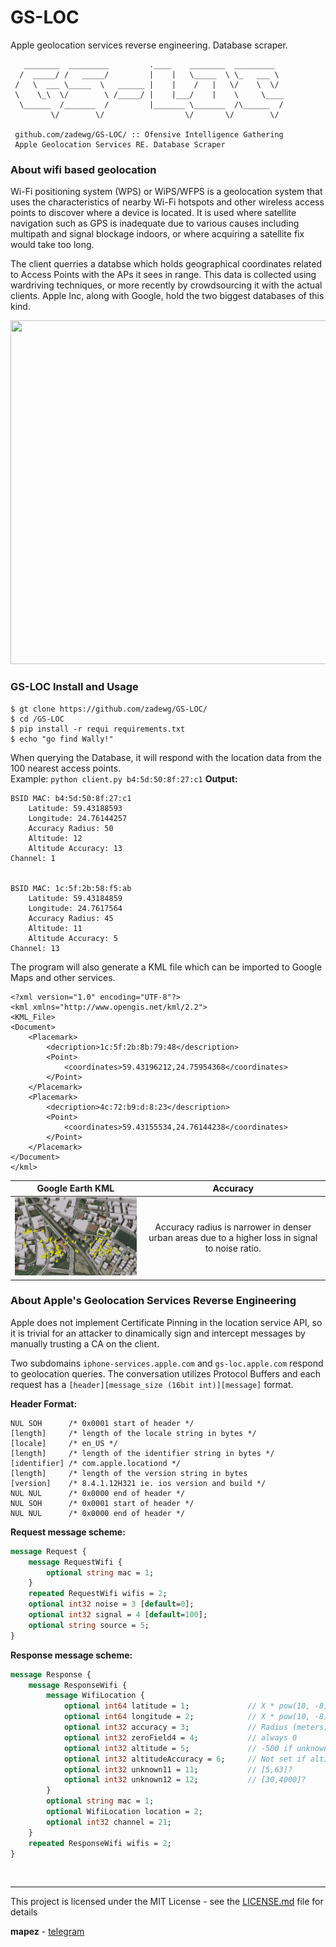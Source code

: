 # GS-LOC
Apple geolocation services reverse engineering. Database scraper.

```
   ________  _________         .____    ________  _________    
  /  _____/ /   _____/         |    |   \_____  \ \_   ___ \   
 /   \  ___ \_____  \   ______ |    |    /   |   \/    \  \/   
 \    \_\  \/        \ /_____/ |    |___/    |    \     \____  
  \______  /_______  /         |_______ \_______  /\______  /  
         \/        \/                  \/       \/        \/   

 github.com/zadewg/GS-LOC/ :: Ofensive Intelligence Gathering
 Apple Geolocation Services RE. Database Scraper 
 ```
 
### About wifi based geolocation
Wi-Fi positioning system (WPS) or WiPS/WFPS is a geolocation system that uses the characteristics of nearby Wi-Fi hotspots and other wireless access points to discover where a device is located. It is used where satellite navigation such as GPS is inadequate due to various causes including multipath and signal blockage indoors, or where acquiring a satellite fix would take too long. 

The client querries a databse which holds geographical coordinates related to Access Points with the APs it sees in range. This data is collected using wardriving techniques, or more recently by crowdsourcing it with the actual clients. Apple Inc, along with Google, hold the two biggest databases of this kind.

<img style="float: centered;" src="https://fv8.failiem.lv/thumb_show.php?i=xkt3pd7w&view" height=550 width=800>

### GS-LOC Install and Usage

```
$ gt clone https://github.com/zadewg/GS-LOC/
$ cd /GS-LOC
$ pip install -r requi requirements.txt
$ echo "go find Wally!"
```

When querying the Database, it will respond with the location data from the 100 nearest access points.  
Example: `python client.py b4:5d:50:8f:27:c1`
**Output:**
```
BSID MAC: b4:5d:50:8f:27:c1
	Latitude: 59.43188593
	Longitude: 24.76144257
	Accuracy Radius: 50
	Altitude: 12
	Altitude Accuracy: 13
Channel: 1


BSID MAC: 1c:5f:2b:58:f5:ab
	Latitude: 59.43184859
	Longitude: 24.7617564
	Accuracy Radius: 45
	Altitude: 11
	Altitude Accuracy: 5
Channel: 13
```

The program will also generate a KML file which can be imported to Google Maps and other services.
```KML
<?xml version="1.0" encoding="UTF-8"?>
<kml xmlns="http://www.opengis.net/kml/2.2">
<KML_File>
<Document>
	<Placemark>
		<decription>1c:5f:2b:8b:79:48</description>
		<Point>
			<coordinates>59.43196212,24.75954368</coordinates>
		</Point>
	</Placemark>
	<Placemark>
		<decription>4c:72:b9:d:8:23</description>
		<Point>
			<coordinates>59.43155534,24.76144238</coordinates>
		</Point>
	</Placemark>
</Document>
</kml>
```

Google Earth KML                |        Accuracy        |
:------------------------------:|:----------------------:|
![POC](poc.jpg)                 | Accuracy radius is narrower in denser urban areas due to a higher loss in signal to noise ratio. |

### About Apple's Geolocation Services Reverse Engineering

Apple does not implement Certificate Pinning in the location service API, so it is trivial for an attacker to dinamically sign and intercept messages by manually trusting a CA on the client.

Two subdomains `iphone-services.apple.com` and `gs-loc.apple.com` respond to geolocation queries. The conversation utilizes Protocol Buffers and each request has a `[header][message_size (16bit int)][message]` format.

**Header Format:**
```
NUL SOH      /* 0x0001 start of header */
[length]     /* length of the locale string in bytes */
[locale]     /* en_US */
[length]     /* length of the identifier string in bytes */
[identifier] /* com.apple.locationd */
[length]     /* length of the version string in bytes
[version]    /* 8.4.1.12H321 ie. ios version and build */
NUL NUL      /* 0x0000 end of header */
NUL SOH      /* 0x0001 start of header */
NUL NUL      /* 0x0000 end of header */
```
**Request message scheme:**
```proto
message Request {
	message RequestWifi {
		optional string mac = 1;
	}
	repeated RequestWifi wifis = 2;
	optional int32 noise = 3 [default=0];
	optional int32 signal = 4 [default=100];
	optional string source = 5;
}
```
**Response message scheme:**
```proto
message Response {
	message ResponseWifi {
		message WifiLocation {
			optional int64 latitude = 1;             // X * pow(10, -8)
			optional int64 longitude = 2;            // X * pow(10, -8)
			optional int32 accuracy = 3;             // Radius (meters)
			optional int32 zeroField4 = 4;           // always 0 
			optional int32 altitude = 5;             // -500 if unknown
			optional int32 altitudeAccuracy = 6;     // Not set if altitude=-500
			optional int32 unknown11 = 11;           // [5,63]?
			optional int32 unknown12 = 12;           // [30,4000]?
		}
		optional string mac = 1;
		optional WifiLocation location = 2;
		optional int32 channel = 21;
	}
	repeated ResponseWifi wifis = 2;
}
```


&nbsp;

---

This project is licensed under the MIT License - see the [LICENSE.md](LICENSE.md) file for details

**mapez** - [telegram](https://t.me/mapezz)

